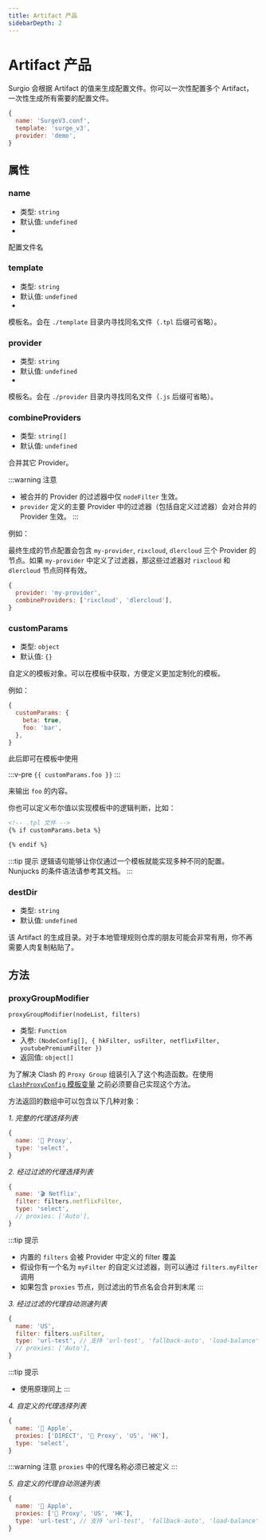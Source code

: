 ```yaml
---
title: Artifact 产品
sidebarDepth: 2
---
```


# Artifact 产品

Surgio 会根据 Artifact 的值来生成配置文件。你可以一次性配置多个 Artifact，一次性生成所有需要的配置文件。

```js
{
  name: 'SurgeV3.conf',
  template: 'surge_v3',
  provider: 'demo',
}
```

## 属性

### name

- 类型: `string`
- 默认值: `undefined`
- <Badge text="必须" vertical="middle" />

配置文件名

### template

- 类型: `string`
- 默认值: `undefined`
- <Badge text="必须" vertical="middle" />

模板名。会在 `./template` 目录内寻找同名文件（`.tpl` 后缀可省略）。

### provider

- 类型: `string`
- 默认值: `undefined`
- <Badge text="必须" vertical="middle" />

模板名。会在 `./provider` 目录内寻找同名文件（`.js` 后缀可省略）。

### combineProviders

- 类型: `string[]`
- 默认值: `undefined`

合并其它 Provider。

:::warning 注意
- 被合并的 Provider 的过滤器中仅 `nodeFilter` 生效。
- `provider` 定义的主要 Provider 中的过滤器（包括自定义过滤器）会对合并的 Provider 生效。
:::

例如：

最终生成的节点配置会包含 `my-provider`, `rixcloud`, `dlercloud` 三个 Provider 的节点。如果 `my-provider` 中定义了过滤器，那这些过滤器对 `rixcloud` 和 `dlercloud` 节点同样有效。

```js
{
  provider: 'my-provider',
  combineProviders: ['rixcloud', 'dlercloud'],
}
```

### customParams

- 类型: `object`
- 默认值: `{}`

自定义的模板对象。可以在模板中获取，方便定义更加定制化的模板。

例如：

```js
{
  customParams: {
    beta: true,
    foo: 'bar',
  },
}
```

此后即可在模板中使用 

:::v-pre
`{{ customParams.foo }}`
:::

来输出 `foo` 的内容。

你也可以定义布尔值以实现模板中的逻辑判断，比如：

```html
<!-- .tpl 文件 -->
{% if customParams.beta %}

{% endif %}
```

:::tip 提示
逻辑语句能够让你仅通过一个模板就能实现多种不同的配置。Nunjucks 的条件语法请参考其文档。
:::

### destDir <Badge text="v1.4.0" vertical="middle" />

- 类型: `string`
- 默认值: `undefined`

该 Artifact 的生成目录。对于本地管理规则仓库的朋友可能会非常有用，你不再需要人肉复制粘贴了。

## 方法

### proxyGroupModifier

`proxyGroupModifier(nodeList, filters)`

- 类型: `Function`
- 入参: `(NodeConfig[], { hkFilter, usFilter, netflixFilter, youtubePremiumFilter })`
- 返回值: `object[]`

为了解决 Clash 的 `Proxy Group` 组装引入了这个构造函数。在使用 [`clashProxyConfig` 模板变量](/guide/custom-template#clashproxyconfig) 之前必须要自己实现这个方法。

方法返回的数组中可以包含以下几种对象：

*1. 完整的代理选择列表*

```js
{
  name: '🚀 Proxy',
  type: 'select',
}
```

*2. 经过过滤的代理选择列表*

```js
{
  name: '🎬 Netflix',
  filter: filters.netflixFilter,
  type: 'select',
  // proxies: ['Auto'],
}
```

:::tip 提示
- 内置的 `filters` 会被 Provider 中定义的 filter 覆盖
- 假设你有一个名为 `myFilter` 的自定义过滤器，则可以通过 `filters.myFilter` 调用
- 如果包含 `proxies` 节点，则过滤出的节点名会合并到末尾
:::

*3. 经过过滤的代理自动测速列表*

```js
{
  name: 'US',
  filter: filters.usFilter,
  type: 'url-test', // 支持 'url-test', 'fallback-auto', 'load-balance'
  // proxies: ['Auto'],
}
```

:::tip 提示
- 使用原理同上
:::

*4. 自定义的代理选择列表*

```js
{
  name: '🍎 Apple',
  proxies: ['DIRECT', '🚀 Proxy', 'US', 'HK'],
  type: 'select',
}
```

:::warning 注意
`proxies` 中的代理名称必须已被定义
:::

*5. 自定义的代理自动测速列表*

```js
{
  name: '🍎 Apple',
  proxies: ['🚀 Proxy', 'US', 'HK'],
  type: 'url-test', // 支持 'url-test', 'fallback-auto', 'load-balance'
}
```
